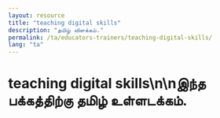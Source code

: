 ```yaml
---
layout: resource
title: "teaching digital skills"
description: "தமிழ் விளக்கம்."
permalink: /ta/educators-trainers/teaching-digital-skills/
lang: "ta"
---
```


# teaching digital skills\n\nஇந்த பக்கத்திற்கு தமிழ் உள்ளடக்கம்.
